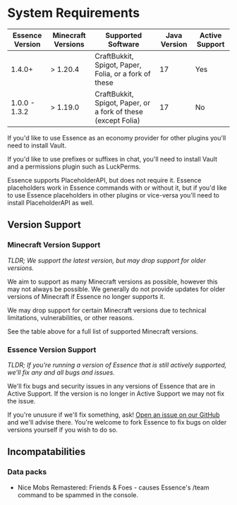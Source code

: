 # System Requirements

| Essence Version | Minecraft Versions | Supported Software                                            | Java Version | Active Support |
|-----------------|--------------------|---------------------------------------------------------------|--------------|----------------|
| 1.4.0+          | > 1.20.4           | CraftBukkit, Spigot, Paper, Folia, or a fork of these         | 17           | Yes            |
| 1.0.0 - 1.3.2   | > 1.19.0           | CraftBukkit, Spigot, Paper, or a fork of these (except Folia) | 17           | No             |

If you'd like to use Essence as an economy provider for other plugins you'll need to install Vault.

If you'd like to use prefixes or suffixes in chat, you'll need to install Vault and a permissions plugin such as LuckPerms.

Essence supports PlaceholderAPI, but does not require it. Essence placeholders work in Essence commands with or without it, but if you'd like to use Essence placeholders in other plugins or vice-versa you'll need to install PlaceholderAPI as well.

## Version Support
### Minecraft Version Support
_TLDR; We support the latest version, but may drop support for older versions._

We aim to support as many Minecraft versions as possible, however this may not always be possible.
We generally do not provide updates for older versions of Minecraft if Essence no longer supports it.

We may drop support for certain Minecraft versions due to technical limitations, vulnerabilities, or other reasons.

See the table above for a full list of supported Minecraft versions.

### Essence Version Support
_TLDR; If you're running a version of Essence that is still actively supported, we'll fix any and all bugs and issues._

We'll fix bugs and security issues in any versions of Essence that are in Active Support.
If the version is no longer in Active Support we may not fix the issue.

If you're unusure if we'll fix something, ask! [Open an issue on our GitHub](https://github.com/lewmc/essence/issues) and we'll advise there.
You're welcome to fork Essence to fix bugs on older versions yourself if you wish to do so.

## Incompatabilities
### Data packs
- Nice Mobs Remastered: Friends & Foes - causes Essence's /team command to be spammed in the console.
